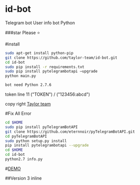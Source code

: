 # id-bot
Telegram bot User info bot  Python 

###star Please :star:

#install

```sh
sudo apt-get install python-pip
git clone https://github.com/taylor-team/id-bot.git
cd id-bot
sudo pip install -r requirements.txt
sudo pip install pytelegrambotapi —upgrade
python main.py

bot need Python 2.7.6
```

token line 11  ("TOKEN")   /  ("123456:abcd")

copy right [Taylor team](https://github.com/taylor-team)

#Fix All Error
```sh
cd $HOME
sudo pip install pyTelegramBotAPI
git clone https://github.com/eternnoir/pyTelegramBotAPI.git
cd pyTelegramBotAPI
sudo python setup.py install
pip install pytelegrambotapi --upgrade
cd $HOME
cd id-bot
python2.7 info.py
```

#[DEMO](https://telegram.me/ID_bot_robot)


##Version 3
inline 

